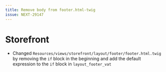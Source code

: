 ```yaml
---
title: Remove body from footer.html-twig
issue: NEXT-29147
---
```

# Storefront
* Changed `Resources/views/storefront/layout/footer/footer.html.twig` by removing the `if` block in the beginning and add the default expression to the `if` block in `layout_footer_vat`
